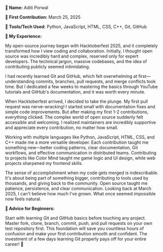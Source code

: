 **👤 Name:** Aditi Porwal

**📅 First Contribution:** March 25, 2025

**🔧 Tools/Tech Used:** Python, JavaScript, HTML, CSS, C++, Git, GitHub

**🌟 My Experience:** 

My open-source journey began with Hacktoberfest 2025, and it completely transformed how I view coding and collaboration. Initially, I thought open source was incredibly hard and complex, reserved only for expert developers. The technical jargon, massive codebases, and the idea of contributing publicly seemed intimidating.

I had recently learned Git and GitHub, which felt overwhelming at first—understanding commits, branches, pull requests, and merge conflicts took time. But I dedicated a few weeks to mastering the basics through YouTube tutorials and GitHub's documentation, and it was worth every minute.

When Hacktoberfest arrived, I decided to take the plunge. My first pull request was nerve-wracking! I started small with documentation fixes and simple code improvements. But after making my first 1-2 contributions, everything clicked. The complex world of open source suddenly felt accessible and welcoming. I realized maintainers are incredibly supportive and appreciate every contribution, no matter how small.

Working with multiple languages like Python, JavaScript, HTML, CSS, and C++ made me a more versatile developer. Each contribution taught me something new—better coding patterns, clear documentation, Git workflows, and effective communication in distributed teams. Contributing to projects like Color Mind taught me game logic and UI design, while web projects sharpened my frontend skills.

The sense of accomplishment when my code gets merged is indescribable. It's about being part of something bigger, contributing to tools used by thousands, and giving back to the community. Open source taught me patience, persistence, and clear communication. Looking back at March 2025, I can't believe how much I've grown. What once seemed impossible now feels natural.

**📌 Advice for Beginners:** 

Start with learning Git and GitHub basics before touching any project. Master fork, clone, branch, commit, push, and pull requests on your own test repository first. This foundation will save you countless hours of confusion and make your first contribution smooth and confident. The investment of a few days learning Git properly pays off for your entire career! 🚀